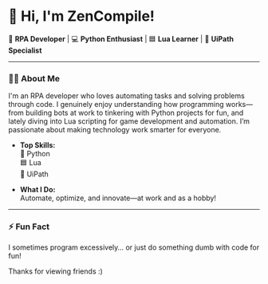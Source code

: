 # 👋 Hi, I'm ZenCompile!

🚀 **RPA Developer** | 💻 **Python Enthusiast** | 🟦 **Lua Learner** | 🤖 **UiPath Specialist**

---

### 👨‍💻 About Me

I'm an RPA developer who loves automating tasks and solving problems through code. I genuinely enjoy understanding how programming works—from building bots at work to tinkering with Python projects for fun, and lately diving into Lua scripting for game development and automation. I’m passionate about making technology work smarter for everyone.

- **Top Skills:**  
  🐍 Python  
  🟦 Lua  
  🤖 UiPath  

- **What I Do:**  
  Automate, optimize, and innovate—at work and as a hobby!

---

### ⚡ Fun Fact

I sometimes program excessively… or just do something dumb with code for fun!


Thanks for viewing friends :)  

